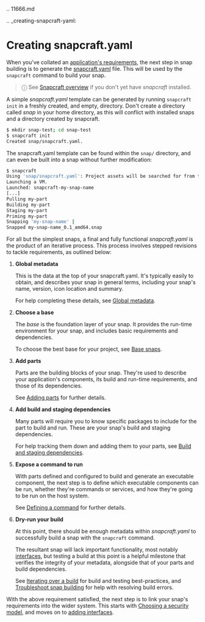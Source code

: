 .. 11666.md

.. _creating-snapcraft-yaml:

# Creating snapcraft.yaml

When you've collated an [application's requirements](/t/snapcraft-checklist/10926), the next step in snap building is to generate the [snapcraft.yaml](/t/the-snapcraft-format/8337) file. This will be used by the `snapcraft` command to build your snap.

> ⓘ  See [Snapcraft overview](/t/snapcraft-overview/8940) if you don't yet have *snapcraft* installed.

A simple *snapcraft.yaml* template can be generated by running `snapcraft init` in a freshly created, and empty,  directory. Don't create a directory called _snap_ in your home directory, as this will conflict with installed snaps and a directory created by snapcraft.

```bash
$ mkdir snap-test; cd snap-test
$ snapcraft init
Created snap/snapcraft.yaml.
```

The snapcraft.yaml template can be found within the `snap/` directory, and can even be built into a snap without further modification:

```bash
$ snapcraft
Using 'snap/snapcraft.yaml': Project assets will be searched for from the 'snap' directory.
Launching a VM.
Launched: snapcraft-my-snap-name
[...]
Pulling my-part
Building my-part
Staging my-part
Priming my-part
Snapping 'my-snap-name' |
Snapped my-snap-name_0.1_amd64.snap

```

For all but the simplest snaps, a final and fully functional *snapcraft.yaml* is the product of an iterative process. This process involves stepped revisions to tackle requirements, as outlined below:

1. **Global metadata**

   This is the data at the top of your snapcraft.yaml. It's typically easily to obtain, and describes your snap in general terms, including your snap's name, version, icon location and summary.

   For help completing these details, see [Global metadata](/t/adding-global-metadata/11486).

  1. **Choose a base**

     The *base* is the foundation layer of your snap. It provides the run-time environment for your snap, and includes basic requirements and dependencies.

     To choose the best base for your project, see [Base snaps](/t/base-snaps/11198).

  1. **Add parts**

     Parts are the building blocks of your snap. They're used to describe your application's components, its build and run-time requirements, and those of its dependencies.

     See [Adding parts](/t/adding-parts/11473) for further details.

   1. **Add build and staging dependencies**

      Many parts will require you to know specific packages to include for the part to build and run. These are your snap's build and staging dependencies.

       For help tracking them down and adding them to your parts, see [Build and staging dependencies](/t/build-and-staging-dependencies/11451).

   1. **Expose a command to run**

       With parts defined and configured to build and generate an executable component, the next step is to define which executable components can be run, whether they're commands or services, and how they're going to be run on the host system.

       See [Defining a command](/t/defining-a-command/12060) for further details.

   1. **Dry-run your build**

        At this point, there should be enough metadata within *snapcraft.yaml* to successfully build a snap with the `snapcraft` command.

        The resultant snap will lack important functionality, most notably [interfaces](/t/interface-management/6154), but testing a build at this point is a helpful milestone that verifies the integrity of your metadata, alongside that of your parts and build dependencies.

        See [Iterating over a build](/t/iterating-over-a-build/12143) for build and testing best-practices, and [Troubleshoot snap building](/t/troubleshoot-snap-building/11938) for help with resolving build errors.

With the above requirement satisfied, the next step is to link your snap's requirements into the wider system. This starts with [Choosing a security model](/t/choosing-a-security-model/6847), and moves on to [adding  interfaces](/t/adding-interfaces/13123).